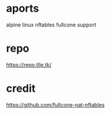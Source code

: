 # aports

alpine linux  nftables fullcone support

# repo

https://repo.tlle.tk/

# credit
https://github.com/fullcone-nat-nftables
